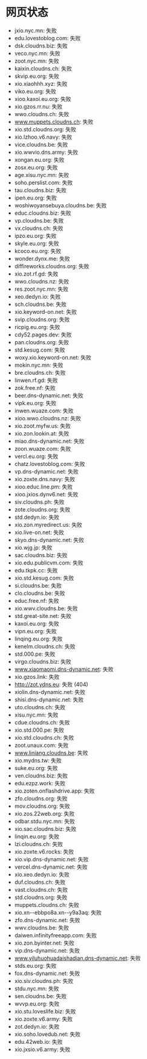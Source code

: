 # 网页状态
- jxio.nyc.mn: 失败
- edu.lovestoblog.com: 失败
- dsk.cloudns.biz: 失败
- veco.nyc.mn: 失败
- zoot.nyc.mn: 失败
- kaixin.cloudns.ch: 失败
- skvip.eu.org: 失败
- xio.xiaohhh.xyz: 失败
- viko.eu.org: 失败
- xioo.kaxoi.eu.org: 失败
- xio.gzos.rr.nu: 失败
- wwo.cloudns.ch: 失败
- www.muppets.cloudns.ch: 失败
- xio.std.cloudns.org: 失败
- xio.lzhoo.v6.navy: 失败
- vice.cloudns.be: 失败
- xio.wwvio.dns.army: 失败
- xongan.eu.org: 失败
- zosx.eu.org: 失败
- age.xisu.nyc.mn: 失败
- soho.perslist.com: 失败
- tau.cloudns.biz: 失败
- ipen.eu.org: 失败
- woshiwoyansebuya.cloudns.be: 失败
- educ.cloudns.biz: 失败
- vp.cloudns.be: 失败
- vx.cloudns.ch: 失败
- ipzo.eu.org: 失败
- skyle.eu.org: 失败
- kcoco.eu.org: 失败
- wonder.dynx.me: 失败
- diffireworks.cloudns.org: 失败
- xio.zot.rf.gd: 失败
- wwo.cloudns.nz: 失败
- res.zoot.nyc.mn: 失败
- xeo.dedyn.io: 失败
- sch.cloudns.be: 失败
- xio.keyword-on.net: 失败
- svip.cloudns.org: 失败
- ricpig.eu.org: 失败
- cdy52.pages.dev: 失败
- pan.cloudns.org: 失败
- std.kesug.com: 失败
- woxy.xio.keyword-on.net: 失败
- mokin.nyc.mn: 失败
- bre.cloudns.ch: 失败
- linwen.rf.gd: 失败
- zok.free.nf: 失败
- beer.dns-dynamic.net: 失败
- vipk.eu.org: 失败
- inwen.wuaze.com: 失败
- xioo.wwo.cloudns.nz: 失败
- xio.zoot.myfw.us: 失败
- xio.zon.lookin.at: 失败
- miao.dns-dynamic.net: 失败
- zoon.wuaze.com: 失败
- vercl.eu.org: 失败
- chatz.lovestoblog.com: 失败
- vp.dns-dynamic.net: 失败
- xio.zoxte.dns.navy: 失败
- xioo.educ.line.pm: 失败
- xioo.jxios.dynv6.net: 失败
- siv.cloudns.ph: 失败
- zote.cloudns.org: 失败
- std.dedyn.io: 失败
- xio.zon.myredirect.us: 失败
- xio.live-on.net: 失败
- skyo.dns-dynamic.net: 失败
- xio.wjg.jp: 失败
- sac.cloudns.biz: 失败
- xio.edu.publicvm.com: 失败
- edu.tkpk.cc: 失败
- xio.std.kesug.com: 失败
- si.cloudns.be: 失败
- clo.cloudns.be: 失败
- educ.free.nf: 失败
- xio.wwv.cloudns.be: 失败
- std.great-site.net: 失败
- kaxoi.eu.org: 失败
- vipn.eu.org: 失败
- linqing.eu.org: 失败
- kenelm.cloudns.ch: 失败
- std.000.pe: 失败
- virgo.cloudns.biz: 失败
- www.xiaomaomi.dns-dynamic.net: 失败
- xio.gzos.link: 失败
- http://zot.ydns.eu: 失败 (404)
- xiolin.dns-dynamic.net: 失败
- shisi.dns-dynamic.net: 失败
- uto.cloudns.ch: 失败
- xisu.nyc.mn: 失败
- cdue.cloudns.ch: 失败
- xio.std.000.pe: 失败
- xio.std.cloudns.ch: 失败
- zoot.unaux.com: 失败
- www.liniang.cloudns.be: 失败
- xio.mydns.tw: 失败
- suke.eu.org: 失败
- ven.cloudns.biz: 失败
- edu.ezpz.work: 失败
- xio.zoten.onflashdrive.app: 失败
- zfo.cloudns.org: 失败
- mov.cloudns.org: 失败
- xio.zos.22web.org: 失败
- odbar.stdu.nyc.mn: 失败
- xio.sac.cloudns.biz: 失败
- linqin.eu.org: 失败
- lzi.cloudns.ch: 失败
- xio.zoxte.v6.rocks: 失败
- xio.vip.dns-dynamic.net: 失败
- vercel.dns-dynamic.net: 失败
- xio.xeo.dedyn.io: 失败
- duf.cloudns.ch: 失败
- vast.cloudns.ch: 失败
- std.cloudns.org: 失败
- muppets.cloudns.ch: 失败
- xio.xn--ebbpo8a.xn--y9a3aq: 失败
- zfo.dns-dynamic.net: 失败
- wwv.cloudns.be: 失败
- daiwen.infinityfreeapp.com: 失败
- xio.zon.byinter.net: 失败
- vip.dns-dynamic.net: 失败
- www.yiluhuohuadaishadian.dns-dynamic.net: 失败
- stds.eu.org: 失败
- fox.dns-dynamic.net: 失败
- xio.siv.cloudns.ph: 失败
- stdu.nyc.mn: 失败
- sen.cloudns.be: 失败
- wvvp.eu.org: 失败
- xio.stu.loveslife.biz: 失败
- xio.zoxte.v6.army: 失败
- zot.dedyn.io: 失败
- xio.soho.lovedub.net: 失败
- edu.42web.io: 失败
- xio.jxsio.v6.army: 失败

